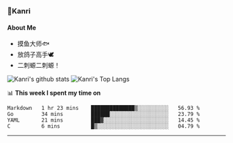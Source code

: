 ### 🌱Kanri
#### About Me
- 摸鱼大师🐟
- 放鸽子高手🕊
- 二刺螈二刺螈！

![Kanri's github stats](https://github-readme-stats.vercel.app/api?username=Yiwen-Chan&show_icons=true&theme=vue&line_height=20)
![Kanri's Top Langs](https://github-readme-stats.vercel.app/api/top-langs/?username=Yiwen-Chan&layout=compact&theme=vue&card_width=270)

📊 **This week I spent my time on**
<!--START_SECTION:waka-->
```text
Markdown   1 hr 23 mins    ██████████████▒░░░░░░░░░░   56.93 % 
Go         34 mins         ██████░░░░░░░░░░░░░░░░░░░   23.79 % 
YAML       21 mins         ███▓░░░░░░░░░░░░░░░░░░░░░   14.45 % 
C          6 mins          █▒░░░░░░░░░░░░░░░░░░░░░░░   04.79 % 
```
<!--END_SECTION:waka-->

***

